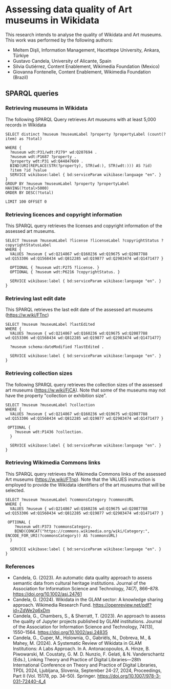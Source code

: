 # Assessing data quality of Art museums in Wikidata

This research intends to analyse the quality of Wikidata and Art museums. This work was performed by the following authors:

- Meltem Dişli, Information Management, Hacettepe University, Ankara, Türkiye
- Gustavo Candela, University of Alicante, Spain
- Silvia Gutiérrez, Content Enablement, Wikimedia Foundation (Mexico)
- Giovanna Fontenelle, Content Enablement, Wikimedia Foundation (Brazil)


## SPARQL queries

### Retrieving museums in Wikidata
The following SPARQL Query retrieves Art museums with at least 5,000 records in Wikidata

```
SELECT distinct ?museum ?museumLabel ?property ?propertyLabel (count(?item) as ?total)

WHERE {
  ?museum wdt:P31/wdt:P279* wd:Q207694 . 
  ?museum wdt:P1687 ?property .
  ?property wdt:P31 wd:Q44847669 .
  BIND(URI(REPLACE(STR(?property), STR(wd:), STR(wdt:))) AS ?id)
  ?item ?id ?value
  SERVICE wikibase:label { bd:serviceParam wikibase:language "en". }
}
GROUP BY ?museum ?museumLabel ?property ?propertyLabel
HAVING(?total>5000)
ORDER BY DESC(?total)

LIMIT 100 OFFSET 0
```

### Retrieving licences and copyright information
This SPARQL query retrieves the licenses and copyright information of the assessed art museums.

```
SELECT ?museum ?museumLabel ?license ?licenseLabel ?copyrightStatus ?copyrightStatusLabel
WHERE {
  VALUES ?museum { wd:Q214867 wd:Q160236 wd:Q19675 wd:Q2087788 wd:Q153306 wd:Q1568434 wd:Q812285 wd:Q19877 wd:Q2983474 wd:Q1471477 }

  OPTIONAL { ?museum wdt:P275 ?license. }
  OPTIONAL { ?museum wdt:P6216 ?copyrightStatus. }

  SERVICE wikibase:label { bd:serviceParam wikibase:language "en". }
}
```

### Retrieving last edit date
This SPARQL retrieves the last edit date of the assessed art museums (https://w.wiki/FTnc)

```
SELECT ?museum ?museumLabel ?lastEdited
WHERE {
  VALUES ?museum { wd:Q214867 wd:Q160236 wd:Q19675 wd:Q2087788 wd:Q153306 wd:Q1568434 wd:Q812285 wd:Q19877 wd:Q2983474 wd:Q1471477}
  
  ?museum schema:dateModified ?lastEdited .
  
  SERVICE wikibase:label { bd:serviceParam wikibase:language "en". }
}
```

### Retrieving collection sizes
The following SPARQL query retrieves the collection sizes of the assessed art museums (https://w.wiki/FjCA). Note that some of the museums may not have the property "collection or exhibition size".

```
SELECT ?museum ?museumLabel ?collection
WHERE {
  VALUES ?museum { wd:Q214867 wd:Q160236 wd:Q19675 wd:Q2087788 wd:Q153306 wd:Q1568434 wd:Q812285 wd:Q19877 wd:Q2983474 wd:Q1471477 }

 OPTIONAL { 
    ?museum wdt:P1436 ?collection. 
  }

  SERVICE wikibase:label { bd:serviceParam wikibase:language "en". }
}
```

### Retrieving Wikimedia Commons links
This SPARQL query retrieves the Wikimedia Commons links of the assessed Art museums (https://w.wiki/FTnp). Note that the VALUES instruction is employed to provide the Wikidata identifiers of the art museums that will be selected.

```
SELECT ?museum ?museumLabel ?commonsCategory ?commonsURL
WHERE {
  VALUES ?museum { wd:Q214867 wd:Q160236 wd:Q19675 wd:Q2087788 wd:Q153306 wd:Q1568434 wd:Q812285 wd:Q19877 wd:Q2983474 wd:Q1471477 }

 OPTIONAL { 
    ?museum wdt:P373 ?commonsCategory. 
    BIND(CONCAT("https://commons.wikimedia.org/wiki/Category:", ENCODE_FOR_URI(?commonsCategory)) AS ?commonsURL)
  }

  SERVICE wikibase:label { bd:serviceParam wikibase:language "en". }
}
```

### References

- Candela, G. (2023). An automatic data quality approach to assess semantic data from cultural heritage institutions. Journal of the Association for Information Science and Technology, 74(7), 866–878. https://doi.org/10.1002/asi.24761 
- Candela, G. (2024). Wikidata in the GLAM sector: A knowledge sharing approach. Wikimedia Research Fund. https://openreview.net/pdf?id=ZdWe2q6xDm 
- Candela, G., Chambers, S., & Sherratt, T. (2023). An approach to assess the quality of Jupyter projects published by GLAM institutions. Journal of the Association for Information Science and Technology, 74(13), 1550–1564. https://doi.org/10.1002/asi.24835 
- Candela, G., Cuper, M., Holownia, O., Gabriëls, N., Dobreva, M., & Mahey, M. (2024). A Systematic Review of Wikidata in GLAM Institutions: A Labs Approach. In A. Antonacopoulos, A. Hinze, B. Piwowarski, M. Coustaty, G. M. D. Nunzio, F. Gelati, & N. Vanderschantz (Eds.), Linking Theory and Practice of Digital Libraries—28th International Conference on Theory and Practice of Digital Libraries, TPDL 2024, Ljubljana, Slovenia, September 24-27, 2024, Proceedings, Part II (Vol. 15178, pp. 34–50). Springer. https://doi.org/10.1007/978-3-031-72440-4_4
